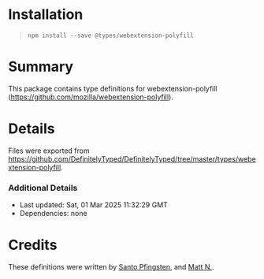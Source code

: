# Installation
> `npm install --save @types/webextension-polyfill`

# Summary
This package contains type definitions for webextension-polyfill (https://github.com/mozilla/webextension-polyfill).

# Details
Files were exported from https://github.com/DefinitelyTyped/DefinitelyTyped/tree/master/types/webextension-polyfill.

### Additional Details
 * Last updated: Sat, 01 Mar 2025 11:32:29 GMT
 * Dependencies: none

# Credits
These definitions were written by [Santo Pfingsten](https://github.com/Lusito), and [Matt N.](https://github.com/mnoorenberghe).
